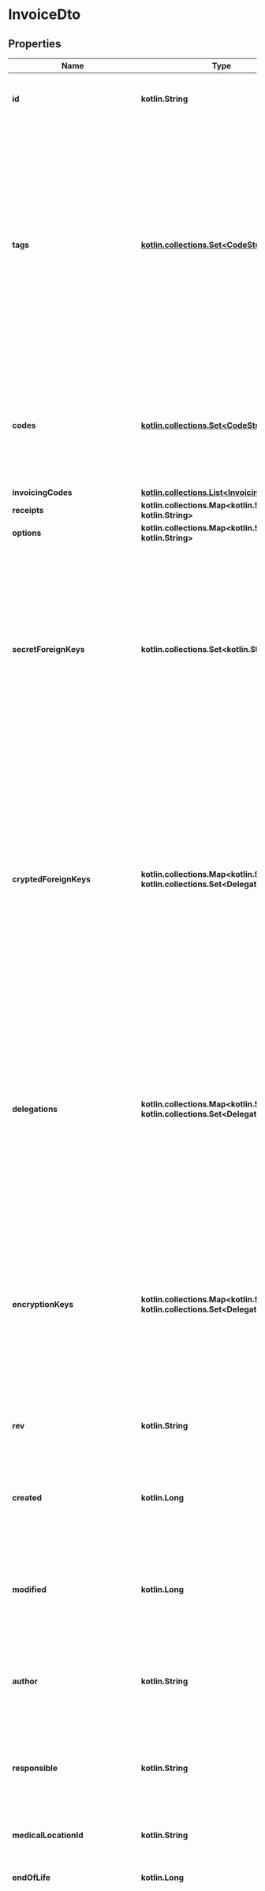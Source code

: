 
# InvoiceDto

## Properties
Name | Type | Description | Notes
------------ | ------------- | ------------- | -------------
**id** | **kotlin.String** | The Id of the Invoice. We encourage using either a v4 UUID or a HL7 Id. |
**tags** | [**kotlin.collections.Set&lt;CodeStubDto&gt;**](CodeStubDto.md) | A tag is an item from a codification system that qualifies an entity as being member of a certain class, whatever the value it might have taken. If the tag qualifies the content of a field, it means that whatever the content of the field, the tag will always apply. For example, the label of a field is qualified using a tag. LOINC is a codification system typically used for tags. |
**codes** | [**kotlin.collections.Set&lt;CodeStubDto&gt;**](CodeStubDto.md) | A code is an item from a codification system that qualifies the content of this entity. SNOMED-CT, ICPC-2 or ICD-10 codifications systems can be used for codes |
**invoicingCodes** | [**kotlin.collections.List&lt;InvoicingCodeDto&gt;**](InvoicingCodeDto.md) |  |
**receipts** | **kotlin.collections.Map&lt;kotlin.String, kotlin.String&gt;** |  |
**options** | **kotlin.collections.Map&lt;kotlin.String, kotlin.String&gt;** |  |
**secretForeignKeys** | **kotlin.collections.Set&lt;kotlin.String&gt;** | The secretForeignKeys are filled at the to many end of a one to many relationship (for example inside Contact for the Patient -&gt; Contacts relationship). Used when we want to find all contacts for a specific patient. These keys are in clear. You can have several to partition the medical document space. |
**cryptedForeignKeys** | **kotlin.collections.Map&lt;kotlin.String, kotlin.collections.Set&lt;DelegationDto&gt;&gt;** | The secretForeignKeys are filled at the to many end of a one to many relationship (for example inside Contact for the Patient -&gt; Contacts relationship). Used when we want to find the patient for a specific contact. These keys are the encrypted id (using the hcParty key for the delegate) that can be found in clear inside the patient. ids encrypted using the hcParty keys. |
**delegations** | **kotlin.collections.Map&lt;kotlin.String, kotlin.collections.Set&lt;DelegationDto&gt;&gt;** | When a document is created, the responsible generates a cryptographically random master key (never to be used for something else than referencing from other entities). He/she encrypts it using his own AES exchange key and stores it as a delegation. The responsible is thus always in the delegations as well |
**encryptionKeys** | **kotlin.collections.Map&lt;kotlin.String, kotlin.collections.Set&lt;DelegationDto&gt;&gt;** | When a document needs to be encrypted, the responsible generates a cryptographically random master key (different from the delegation key, never to appear in clear anywhere in the db. He/she encrypts it using his own AES exchange key and stores it as a delegation |
**rev** | **kotlin.String** | The revision of the invoice in the database, used for conflict management / optimistic locking. |  [optional]
**created** | **kotlin.Long** | The timestamp (unix epoch in ms) of creation of this entity, will be filled automatically if missing. Not enforced by the application server. |  [optional]
**modified** | **kotlin.Long** | The date (unix epoch in ms) of the latest modification of this entity, will be filled automatically if missing. Not enforced by the application server. |  [optional]
**author** | **kotlin.String** | The id of the User that has created this entity, will be filled automatically if missing. Not enforced by the application server. |  [optional]
**responsible** | **kotlin.String** | The id of the HealthcareParty that is responsible for this entity, will be filled automatically if missing. Not enforced by the application server. |  [optional]
**medicalLocationId** | **kotlin.String** | The id of the medical location where this entity was created. |  [optional]
**endOfLife** | **kotlin.Long** | Soft delete (unix epoch in ms) timestamp of the object. |  [optional]
**deletionDate** | **kotlin.Long** | hard delete (unix epoch in ms) timestamp of the object. Filled automatically when deletePatient is called. |  [optional]
**invoiceDate** | **kotlin.Long** | The timestamp (unix epoch in ms) when the invoice was drafted, will be filled automatically if missing. Not enforced by the application server. |  [optional]
**sentDate** | **kotlin.Long** | The timestamp (unix epoch in ms) when the invoice was sent, will be filled automatically if missing. Not enforced by the application server. |  [optional]
**printedDate** | **kotlin.Long** | The timestamp (unix epoch in ms) when the invoice is printed, will be filled automatically if missing. Not enforced by the application server. |  [optional]
**recipientType** | **kotlin.String** | The type of user that receives the invoice, a patient or a healthcare party |  [optional]
**recipientId** | **kotlin.String** | Id of the recipient of the invoice. For healthcare party and insurance, patient link happens through secretForeignKeys |  [optional]
**invoiceReference** | **kotlin.String** |  |  [optional]
**thirdPartyReference** | **kotlin.String** |  |  [optional]
**thirdPartyPaymentJustification** | **kotlin.String** |  |  [optional]
**thirdPartyPaymentReason** | **kotlin.String** |  |  [optional]
**reason** | **kotlin.String** |  |  [optional]
**invoiceType** | [**inline**](#InvoiceTypeEnum) | The format the invoice should follow based on the recipient which could be a patient, mutual fund or paying agency such as the CPAS |  [optional]
**sentMediumType** | [**inline**](#SentMediumTypeEnum) | Medium of the invoice: CD ROM, Email, paper, etc. |  [optional]
**interventionType** | [**inline**](#InterventionTypeEnum) |  |  [optional]
**groupId** | **kotlin.String** |  |  [optional]
**paymentType** | [**inline**](#PaymentTypeEnum) | Type of payment, ex: cash, wired, insurance, debit card, etc. |  [optional]
**paid** | **kotlin.Double** |  |  [optional]
**payments** | [**kotlin.collections.List&lt;PaymentDto&gt;**](PaymentDto.md) |  |  [optional]
**gnotionNihii** | **kotlin.String** |  |  [optional]
**gnotionSsin** | **kotlin.String** |  |  [optional]
**gnotionLastName** | **kotlin.String** |  |  [optional]
**gnotionFirstName** | **kotlin.String** |  |  [optional]
**gnotionCdHcParty** | **kotlin.String** |  |  [optional]
**invoicePeriod** | **kotlin.Int** |  |  [optional]
**careProviderType** | **kotlin.String** |  |  [optional]
**internshipNihii** | **kotlin.String** |  |  [optional]
**internshipSsin** | **kotlin.String** |  |  [optional]
**internshipLastName** | **kotlin.String** |  |  [optional]
**internshipFirstName** | **kotlin.String** |  |  [optional]
**internshipCdHcParty** | **kotlin.String** |  |  [optional]
**internshipCbe** | **kotlin.String** |  |  [optional]
**supervisorNihii** | **kotlin.String** |  |  [optional]
**supervisorSsin** | **kotlin.String** |  |  [optional]
**supervisorLastName** | **kotlin.String** |  |  [optional]
**supervisorFirstName** | **kotlin.String** |  |  [optional]
**supervisorCdHcParty** | **kotlin.String** |  |  [optional]
**supervisorCbe** | **kotlin.String** |  |  [optional]
**error** | **kotlin.String** |  |  [optional]
**encounterLocationName** | **kotlin.String** |  |  [optional]
**encounterLocationNihii** | **kotlin.String** |  |  [optional]
**encounterLocationNorm** | **kotlin.Int** |  |  [optional]
**longDelayJustification** | **kotlin.Int** |  |  [optional]
**correctiveInvoiceId** | **kotlin.String** |  |  [optional]
**correctedInvoiceId** | **kotlin.String** |  |  [optional]
**creditNote** | **kotlin.Boolean** |  |  [optional]
**creditNoteRelatedInvoiceId** | **kotlin.String** |  |  [optional]
**idDocument** | [**IdentityDocumentReaderDto**](IdentityDocumentReaderDto.md) |  |  [optional]
**admissionDate** | **kotlin.Long** |  |  [optional]
**locationNihii** | **kotlin.String** |  |  [optional]
**locationService** | **kotlin.Int** |  |  [optional]
**cancelReason** | **kotlin.String** |  |  [optional]
**cancelDate** | **kotlin.Long** |  |  [optional]
**encryptedSelf** | **kotlin.String** | The base64 encoded data of this object, formatted as JSON and encrypted in AES using the random master key from encryptionKeys. |  [optional]


<a name="InvoiceTypeEnum"></a>
## Enum: invoiceType
Name | Value
---- | -----
invoiceType | patient, mutualfund, payingagency, insurance, efact, other


<a name="SentMediumTypeEnum"></a>
## Enum: sentMediumType
Name | Value
---- | -----
sentMediumType | cdrom, eattest, efact, email, mediprima, paper, stat


<a name="InterventionTypeEnum"></a>
## Enum: interventionType
Name | Value
---- | -----
interventionType | total, userfees


<a name="PaymentTypeEnum"></a>
## Enum: paymentType
Name | Value
---- | -----
paymentType | cash, wired, insurance, creditcard, debitcard, paypal, bitcoin, other
